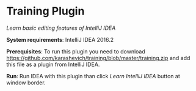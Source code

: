 # Training Plugin
_Learn basic editing features of IntelliJ IDEA_

**System requirements**: IntelliJ IDEA 2016.2 

**Prerequisites**: To run this plugin you need to download https://github.com/karashevich/training/blob/master/training.zip and add this file as a plugin from IntelliJ IDEA.

**Run**: Run IDEA with this plugin than click *Learn IntelliJ IDEA* button at window border. 
